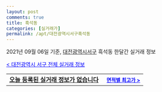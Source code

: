 ```yaml
---
layout: post
comments: true
title: 흑석동
categories: [실거래가]
permalink: /apt/대전광역시서구흑석동
---
```


2021년 09월 06일 기준, <a href="/apt/대전광역시서구">대전광역시서구</a> 흑석동 한달간 실거래 정보

<a style="color: blue;" href="/apt/대전광역시서구">< 대전광역시 서구 전체 실거래 정보</a>
<!---- start ---->
<table>
  <tr>
    <td colspan="4" style="font-weight: bold;"><a href="/apt/대전광역시서구흑석동{name_without_space}">오늘 등록된 실거래 정보가 없습니다</a> &nbsp;&nbsp;&nbsp; <a style="color: blue; font-size: smaller;" href="/apt/대전광역시서구흑석동{name_without_space}">면적별 최고가 ></a></td>
  </tr>
    
</table>
<!---- end ---->
    